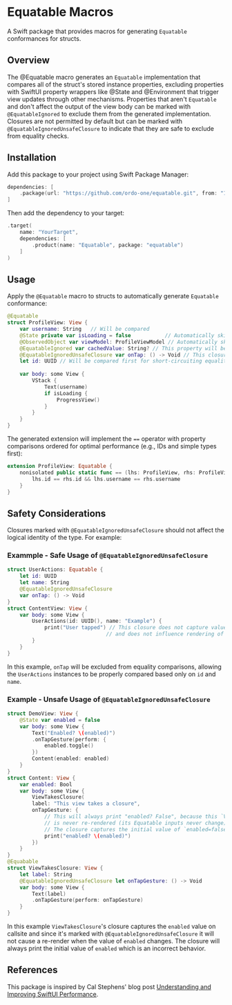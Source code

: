 # Equatable Macros

A Swift package that provides macros for generating `Equatable` conformances for structs.

## Overview

The @Equatable macro generates an `Equatable` implementation that compares all of the struct's stored instance properties, excluding properties with SwiftUI property wrappers like @State and @Environment that trigger view updates through other mechanisms. Properties that aren't `Equatable` and don't affect the output of the view body can be marked with `@EquatableIgnored` to exclude them from the generated implementation. Closures are not permitted by default but can be marked with `@EquatableIgnoredUnsafeClosure` to indicate that they are safe to exclude from equality checks.

## Installation

Add this package to your project using Swift Package Manager:

```swift
dependencies: [
    .package(url: "https://github.com/ordo-one/equatable.git", from: "1.0.0")
]
```

Then add the dependency to your target:

```swift
.target(
    name: "YourTarget",
    dependencies: [
        .product(name: "Equatable", package: "equatable")
    ]
)
```

## Usage

Apply the `@Equatable` macro to structs to automatically generate `Equatable` conformance:

```swift
@Equatable
struct ProfileView: View {
    var username: String   // Will be compared
    @State private var isLoading = false           // Automatically skipped
    @ObservedObject var viewModel: ProfileViewModel // Automatically skipped
    @EquatableIgnored var cachedValue: String? // This property will be excluded
    @EquatableIgnoredUnsafeClosure var onTap: () -> Void // This closure is safe and will be ignored in comparison (in order for it to be safe we must be sure that this closure does not capture value types on call site)
    let id: UUID // Will be compared first for short-circuiting equality checks
    
    var body: some View {
        VStack {
            Text(username)
            if isLoading {
                ProgressView()
            }
        }
    }
}
```

The generated extension will implement the `==` operator with property comparisons ordered for optimal performance (e.g., IDs and simple types first):

```swift
extension ProfileView: Equatable {
    nonisolated public static func == (lhs: ProfileView, rhs: ProfileView) -> Bool {
        lhs.id == rhs.id && lhs.username == rhs.username
    }
}
```

## Safety Considerations

Closures marked with `@EquatableIgnoredUnsafeClosure` should not affect the logical identity of the type. For example:

### Exammple - Safe Usage of `@EquatableIgnoredUnsafeClosure`
```swift
struct UserActions: Equatable {
    let id: UUID
    let name: String
    @EquatableIgnoredUnsafeClosure
    var onTap: () -> Void
}
struct ContentView: View {
    var body: some View {
        UserActions(id: UUID(), name: "Example") {
            print("User tapped") // This closure does not capture value types on call site
                                // and does not influence rendering of `UserActions` view's body.
        }
    }
}
```
In this example, `onTap` will be excluded from equality comparisons, allowing the `UserActions` instances to be properly compared based only on `id` and `name`.

### Example - Unsafe Usage of `@EquatableIgnoredUnsafeClosure`
```swift
struct DemoView: View {
    @State var enabled = false
    var body: some View {
        Text("Enabled? \(enabled)")
        .onTapGesture(perform: {
            enabled.toggle()
        })
        Content(enabled: enabled)
    }
}
struct Content: View {
    var enabled: Bool
    var body: some View {
        ViewTakesClosure(
        label: "This view takes a closure",
        onTapGesture: {
            // This will always print "enabled? False", because this `ViewTakesClosure`
            // is never re-rendered (its Equatable inputs never change).
            // The closure captures the initial value of `enabled=false`.
            print("enabled? \(enabled)")
        })
    }
}
@Equabable
struct ViewTakesClosure: View {
    let label: String
    @EquatableIgnoredUnsafeClosure let onTapGesture: () -> Void
    var body: some View {
        Text(label)
        .onTapGesture(perform: onTapGesture)
    }
}
```
In this example `ViewTakesClosure`'s closure captures the `enabled` value on callsite and since it's marked with `@EquatableIgnoredUnsafeClosure`
it will not cause a re-render when the value of `enabled` changes. The closure will always print the initial value of `enabled` which is an incorrect behavior.

## References

This package is inspired by Cal Stephens' blog post [Understanding and Improving SwiftUI Performance](https://medium.com/airbnb-engineering/understanding-and-improving-swiftui-performance-37b77ac61896).
